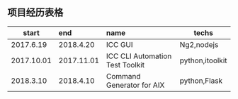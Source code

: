 ## 项目经历表格


start|end|name|techs|
---------|:---------|:--------|---------|
2017.6.19|2018.4.20|ICC GUI|Ng2,nodejs|
2017.10.01|2017.11.01|ICC CLI Automation Test Toolkit|python,itoolkit|
2018.3.10|2018.4.10|Command Generator for AIX|python,Flask|